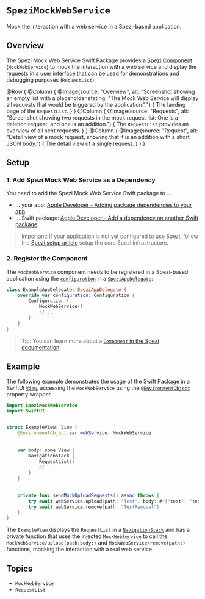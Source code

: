# ``SpeziMockWebService``

<!--
#
# This source file is part of the Stanford Spezi open source project
#
# SPDX-FileCopyrightText: 2022 Stanford University and the project authors (see CONTRIBUTORS.md)
#
# SPDX-License-Identifier: MIT
#       
-->

Mock the interaction with a web service in a Spezi-based application.


## Overview

The Spezi Mock Web Service Swift Package provides a [Spezi Component](https://swiftpackageindex.com/stanfordspezi/spezi/documentation/spezi/component) (``MockWebService``)
to mock the interaction with a web service and display the requests in a user interface that can be used for demonstrations and debugging purposes (``RequestList``).

@Row {
    @Column {
        @Image(source: "Overview", alt: "Screenshot showing an empty list with a placeholder stating: \"The Mock Web Service will display all requests that would be triggered by the application.\".") {
            The landing page of the ``RequestList``.
        }
    }
    @Column {
        @Image(source: "Requests", alt: "Screenshot showing two requests in the mock request list: One is a deletion request, and one is an addition.") {
            The ``RequestList`` provides an overview of all sent requests.
        }
    }
    @Column {
        @Image(source: "Request", alt: "Detail view of a mock request, showing that it is an addition with a short JSON body.") {
            The detail view of a single request.
        }
    }
}


## Setup

### 1. Add Spezi Mock Web Service as a Dependency

You need to add the Spezi Mock Web Service Swift package to ...
- ... your app: [Apple Developer - Adding package dependencies to your app](https://developer.apple.com/documentation/xcode/adding-package-dependencies-to-your-app#).
- ... Swift package: [Apple Developer - Add a dependency on another Swift package](https://developer.apple.com/documentation/xcode/creating-a-standalone-swift-package-with-xcode#Add-a-dependency-on-another-Swift-package).

> Important: If your application is not yet configured to use Spezi, follow the [Spezi setup article](https://swiftpackageindex.com/stanfordspezi/spezi/documentation/spezi/setup) setup the core Spezi infrastructure.

### 2. Register the Component

The ``MockWebService`` component needs to be registered in a Spezi-based application using the 
[`configuration`](https://swiftpackageindex.com/stanfordspezi/spezi/documentation/spezi/speziappdelegate/configuration) in a
[`SpeziAppDelegate`](https://swiftpackageindex.com/stanfordspezi/spezi/documentation/spezi/speziappdelegate):
```swift
class ExampleAppDelegate: SpeziAppDelegate {
    override var configuration: Configuration {
        Configuration {
            MockWebService()
            // ...
        }
    }
}
```

> Tip: You can learn more about a [`Component` in the Spezi documentation](https://swiftpackageindex.com/stanfordspezi/spezi/documentation/spezi/component).


## Example

The following example demonstrates the usage of the Swift Package in a SwiftUI [`View`](https://developer.apple.com/documentation/swiftui/view),
accessing the ``MockWebService`` using the [`@EnvironmentObject`](https://developer.apple.com/documentation/swiftui/environmentobject) property wrapper.

```swift
import SpeziMockWebService
import SwiftUI


struct ExampleView: View {
    @EnvironmentObject var webService: MockWebService
    
    
    var body: some View {
        NavigationStack {
            RequestList()
            // ...
        }
    }
    
    
    private func sendMockUploadRequests() async throws {
        try await webService.upload(path: "Test", body: #"{"test": "test"}"#)
        try await webService.remove(path: "TestRemoval")
    }
}
```

The `ExampleView` displays the ``RequestList`` in a  [`NavigationStack`](https://developer.apple.com/documentation/swiftui/navigationstack)
and has a private function that uses the injected ``MockWebService`` to call the ``MockWebService/upload(path:body:)`` and ``MockWebService/remove(path:)`` 
functions, mocking the interaction with a real web service.


## Topics

- ``MockWebService``
- ``RequestList``
